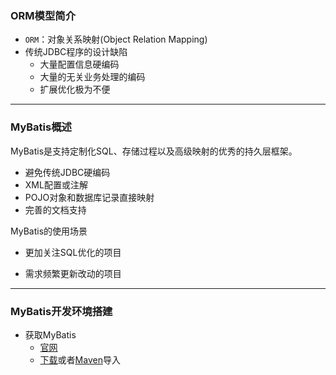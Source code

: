 ### ORM模型简介

+ `ORM`：对象关系映射(Object Relation Mapping)
+ 传统JDBC程序的设计缺陷
  - 大量配置信息硬编码
  - 大量的无关业务处理的编码
  - 扩展优化极为不便

------

### MyBatis概述

MyBatis是支持定制化SQL、存储过程以及高级映射的优秀的持久层框架。

+ 避免传统JDBC硬编码
+ XML配置或注解
+ POJO对象和数据库记录直接映射
+ 完善的文档支持

MyBatis的使用场景

+ 更加关注SQL优化的项目

+ 需求频繁更新改动的项目

---

### MyBatis开发环境搭建

+ 获取MyBatis
  - [官网](http://www.mybatis.org/mybatis-3/zh/index.html)
  - [下载](https://github.com/mybatis/mybatis-3/releases)或者[Maven](https://mvnrepository.com/artifact/org.mybatis/mybatis)导入

  